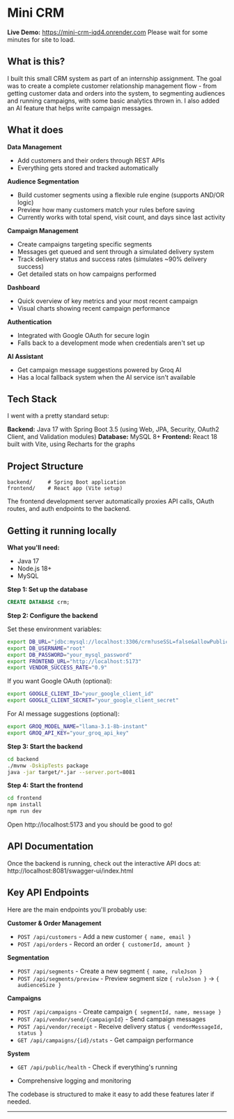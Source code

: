 # Mini CRM

**Live Demo:** https://mini-crm-iqd4.onrender.com
Please wait for some minutes for site to load.

## What is this?

I built this small CRM system as part of an internship assignment. The goal was to create a complete customer relationship management flow - from getting customer data and orders into the system, to segmenting audiences and running campaigns, with some basic analytics thrown in. I also added an AI feature that helps write campaign messages.

## What it does

**Data Management**
- Add customers and their orders through REST APIs
- Everything gets stored and tracked automatically

**Audience Segmentation** 
- Build customer segments using a flexible rule engine (supports AND/OR logic)
- Preview how many customers match your rules before saving
- Currently works with total spend, visit count, and days since last activity

**Campaign Management**
- Create campaigns targeting specific segments
- Messages get queued and sent through a simulated delivery system
- Track delivery status and success rates (simulates ~90% delivery success)
- Get detailed stats on how campaigns performed

**Dashboard**
- Quick overview of key metrics and your most recent campaign
- Visual charts showing recent campaign performance

**Authentication**
- Integrated with Google OAuth for secure login
- Falls back to a development mode when credentials aren't set up

**AI Assistant**
- Get campaign message suggestions powered by Groq AI
- Has a local fallback system when the AI service isn't available

## Tech Stack

I went with a pretty standard setup:

**Backend:** Java 17 with Spring Boot 3.5 (using Web, JPA, Security, OAuth2 Client, and Validation modules)
**Database:** MySQL 8+
**Frontend:** React 18 built with Vite, using Recharts for the graphs

## Project Structure

```
backend/     # Spring Boot application
frontend/    # React app (Vite setup)
```

The frontend development server automatically proxies API calls, OAuth routes, and auth endpoints to the backend.

## Getting it running locally

**What you'll need:**
- Java 17
- Node.js 18+
- MySQL

**Step 1: Set up the database**
```sql
CREATE DATABASE crm;
```

**Step 2: Configure the backend**

Set these environment variables:
```bash
export DB_URL="jdbc:mysql://localhost:3306/crm?useSSL=false&allowPublicKeyRetrieval=true&serverTimezone=UTC"
export DB_USERNAME="root"
export DB_PASSWORD="your_mysql_password"
export FRONTEND_URL="http://localhost:5173"
export VENDOR_SUCCESS_RATE="0.9"
```

If you want Google OAuth (optional):
```bash
export GOOGLE_CLIENT_ID="your_google_client_id"
export GOOGLE_CLIENT_SECRET="your_google_client_secret"
```

For AI message suggestions (optional):
```bash
export GROQ_MODEL_NAME="llama-3.1-8b-instant"
export GROQ_API_KEY="your_groq_api_key"
```

**Step 3: Start the backend**
```bash
cd backend
./mvnw -DskipTests package
java -jar target/*.jar --server.port=8081
```

**Step 4: Start the frontend**
```bash
cd frontend
npm install
npm run dev
```

Open http://localhost:5173 and you should be good to go!

## API Documentation

Once the backend is running, check out the interactive API docs at:
http://localhost:8081/swagger-ui/index.html

## Key API Endpoints

Here are the main endpoints you'll probably use:

**Customer & Order Management**
- `POST /api/customers` - Add a new customer `{ name, email }`
- `POST /api/orders` - Record an order `{ customerId, amount }`

**Segmentation**
- `POST /api/segments` - Create a new segment `{ name, ruleJson }`
- `POST /api/segments/preview` - Preview segment size `{ ruleJson }` → `{ audienceSize }`

**Campaigns**
- `POST /api/campaigns` - Create campaign `{ segmentId, name, message }`
- `POST /api/vendor/send/{campaignId}` - Send campaign messages
- `POST /api/vendor/receipt` - Receive delivery status `{ vendorMessageId, status }`
- `GET /api/campaigns/{id}/stats` - Get campaign performance

**System**
- `GET /api/public/health` - Check if everything's running


- Comprehensive logging and monitoring

The codebase is structured to make it easy to add these features later if needed.

---
